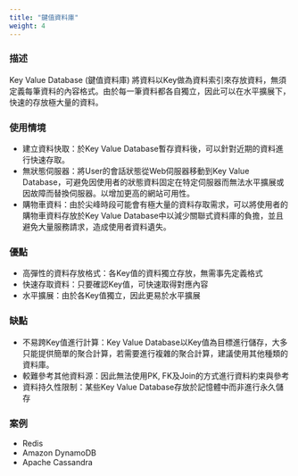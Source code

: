 ```yaml
---
title: "鍵值資料庫"
weight: 4
---
```


### 描述

Key Value Database (鍵值資料庫) 將資料以Key做為資料索引來存放資料，無須定義每筆資料的內容格式。由於每一筆資料都各自獨立，因此可以在水平擴展下，快速的存放極大量的資料。

### 使用情境

- 建立資料快取：於Key Value Database暫存資料後，可以針對近期的資料進行快速存取。
- 無狀態伺服器：將User的會話狀態從Web伺服器移動到Key Value Database，可避免因使用者的狀態資料固定在特定伺服器而無法水平擴展或因故障而替換伺服器。以增加更高的網站可用性。
- 購物車資料：由於尖峰時段可能會有極大量的資料存取需求，可以將使用者的購物車資料存放於Key Value Database中以減少關聯式資料庫的負擔，並且避免大量服務請求，造成使用者資料遺失。

### 優點

- 高彈性的資料存放格式：各Key值的資料獨立存放，無需事先定義格式
- 快速存取資料：只要確認Key值，可快速取得對應內容
- 水平擴展：由於各Key值獨立，因此更易於水平擴展

### 缺點

- 不易跨Key值進行計算：Key Value Database以Key值為目標進行儲存，大多只能提供簡單的聚合計算，若需要進行複雜的聚合計算，建議使用其他種類的資料庫。
- 較難參考其他資料源：因此無法使用PK, FK及Join的方式進行資料約束與參考
- 資料持久性限制：某些Key Value Database存放於記憶體中而非進行永久儲存

### 案例

- Redis
- Amazon DynamoDB
- Apache Cassandra
